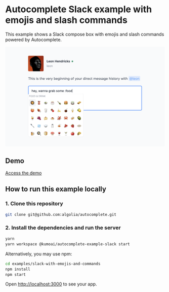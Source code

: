 # Autocomplete Slack example with emojis and slash commands

This example shows a Slack compose box with emojis and slash commands powered by Autocomplete.

<p align="center"><img src="capture.png?raw=true" alt="A capture of the Autocomplete Slack example with emojis and slash commands" /></p>

## Demo

[Access the demo](https://codesandbox.io/s/github/algolia/autocomplete/tree/next/examples/slack-with-emojis-and-commands)

## How to run this example locally

### 1. Clone this repository

```sh
git clone git@github.com:algolia/autocomplete.git
```

### 2. Install the dependencies and run the server

```sh
yarn
yarn workspace @kumoai/autocomplete-example-slack start
```

Alternatively, you may use npm:

```sh
cd examples/slack-with-emojis-and-commands
npm install
npm start
```

Open <http://localhost:3000> to see your app.
